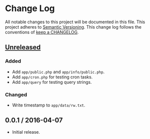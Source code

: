 # Change Log

All notable changes to this project will be documented in this file.
This project adheres to [Semantic Versioning](http://semver.org/).
This change log follows the conventions of
[keep a CHANGELOG](http://keepachangelog.com/).

## [Unreleased][Unreleased]

### Added

- Add `app/public.php` and `app/info/public.php`.
- Add `app/cron.php` for testing cron tasks.
- Add `app/query` for testing query strings.

### Changed

- Write timestamp to `app/data/rw.txt`.

## 0.0.1 / 2016-04-07

- Initial release.

[Unreleased]: https://github.com/ourtownrentals/test-php-app/compare/v0.0.0...HEAD
